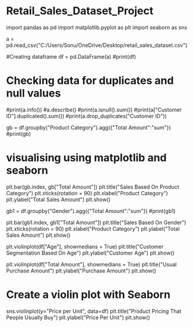 # Retail_Sales_Dataset_Project

import pandas as pd
import matplotlib.pyplot as plt
import seaborn as sns

a = pd.read_csv("C:/Users/Sonu/OneDrive/Desktop/retail_sales_dataset.csv")

#Creating dataframe
df = pd.DataFrame(a)
#print(df)

# Checking data for duplicates and null values
#print(a.info())
#a.describe()
#print(a.isnull().sum())
#print(a["Customer ID"].duplicated().sum())
#print(a.drop_duplicates("Customer ID"))





gb = df.groupby("Product Category").agg({"Total Amount":"sum"})
#print(gb)

# visualising using matplotlib and seaborn
plt.bar(gb.index, gb["Total Amount"])
plt.title("Sales Based On Product Category")
plt.xticks(rotation = 90)
plt.xlabel("Product Category")
plt.ylabel("Total Sales Amount")
plt.show()


gb1 = df.groupby("Gender").agg({"Total Amount":"sum"})
#print(gb1)

plt.bar(gb1.index, gb1["Total Amount"])
plt.title("Sales Based On Gender")
plt.xticks(rotation = 90)
plt.xlabel("Product Category")
plt.ylabel("Total Sales Amount")
plt.show()


plt.violinplot(df["Age"], showmedians = True)
plt.title("Customer Segmentation Based On Age")
plt.ylabel("Customer Age")
plt.show()


plt.violinplot(df["Total Amount"], showmedians = True)
plt.title("Usual Purchase Amount") 
plt.ylabel("Purchase Amount")
plt.show()


# Create a violin plot with Seaborn
sns.violinplot(y="Price per Unit", data=df)
plt.title("Product Pricing That People Usually Buy")
plt.ylabel("Price Per Unit")
plt.show()
